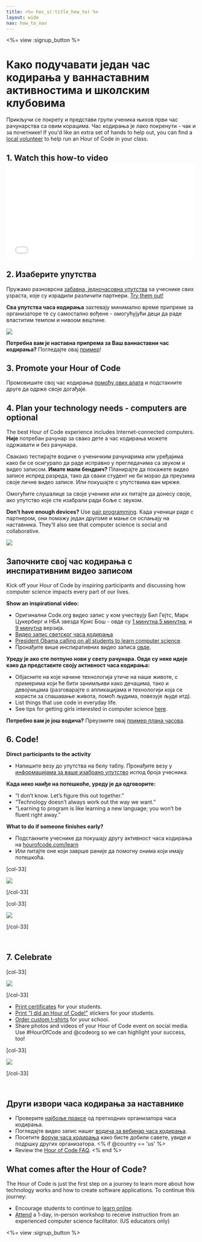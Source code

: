 ```yaml
---
title: <%= hoc_s(:title_how_to) %>
layout: wide
nav: how_to_nav
---
```

<%= view :signup_button %>

# Како подучавати један час кодирања у ваннаставним активностима и школским клубовима

Прикључи се покрету и представи групи ученика њихов први час рачунарства са овим корацима. Час кодирања је лако покренути - чак и за почетнике! If you'd like an extra set of hands to help out, you can find a [local volunteer](<%= codeorg_url('/volunteer/local') %>) to help run an Hour of Code in your class.

## 1. Watch this how-to video <iframe width="500" height="255" src="//www.youtube.com/embed/SrnvvWDm73k" frameborder="0" allowfullscreen mark="crwd-mark"></iframe> 

## 2. Изаберите упутства

Пружамо разноврсна [забавна, једночасовна упутства](<%= resolve_url('/learn') %>) ѕа учеснике свих узраста, које су израдили различити партнери. [Try them out!](<%= resolve_url('/learn') %>)

**Сва упутства часа кодирања** захтевају минимално време припреме за организаторе те су самостално вођене - омогућујући деци да раде властитим темпом и нивоом вештине.

[![](/images/fit-700/tutorials.png)](<%= resolve_url('/learn') %>)

**Потребна вам је наставна припрема за Ваш ваннаставни час кодирања?** Погледајте овај [пример](/files/AfterschoolEducatorLessonPlanOutline.docx)!

## 3. Promote your Hour of Code

Промовишите свој час кодирања [ помоћу ових алата](<%= resolve_url('/promote') %>) и подстакните друге да одрже своје догађаје.

## 4. Plan your technology needs - computers are optional

The best Hour of Code experience includes Internet-connected computers. **Није** потребан рачунар за свако дете а час кодирања можете одржавати и без рачунара.

Свакако тестирајте водиче о ученичким рачунарима или уређајима како би се осигурало да раде исправно у прегледачима са звуком и видео записом. **Имате мали бендвич?** Планирајте да покажете видео записе испред разреда, тако да сваки студент не би морао да преузима своје личне видео записе. Или покушајте с упутствима ван мреже.

Омогућите слушалице за своје ученике или их питајте да донесу своје, ако упутство које сте изабрали ради боље с звуком.

**Don't have enough devices?** Use [pair programming](https://www.youtube.com/watch?v=vgkahOzFH2Q). Када ученици раде с партнером, они помажу један другоме и мање се ослањају на наставника. They’ll also see that computer science is social and collaborative.

<img src="/images/fit-350/group_ipad.jpg" />

## Започните свој час кодирања с инспиративним видео записом

Kick off your Hour of Code by inspiring participants and discussing how computer science impacts every part of our lives.

**Show an inspirational video:**

- Оригинални Code.org видео запис у ком учествују Бил Гејтс, Марк Цукерберг и НБА звезда Крис Бош - овде су [1 минутна](https://www.youtube.com/watch?v=qYZF6oIZtfc),[5 минутна](https://www.youtube.com/watch?v=nKIu9yen5nc), и [9 минутна](https://www.youtube.com/watch?v=dU1xS07N-FA) верзија.
- [Видео запис светског часа кодирања](https://www.youtube.com/watch?v=KsOIlDT145A)
- [President Obama calling on all students to learn computer science](https://www.youtube.com/watch?v=6XvmhE1J9PY).
- Пронађите више инспиративних видео записа [овде](https://www.youtube.com/playlist?list=PLzdnOPI1iJNfpD8i4Sx7U0y2MccnrNZuP).

**Уреду је ако сте потпуно нови у свету рачунара. Овде су неке идеје како да представите своју активност часа кодирања:**

- Објасните на које начине технологија утиче на наше животе, с примерима који ће бити занимљиви како дечацима, тако и девојчицама (разговарајте о апликацијама и технологији која се користи за спашавање живота, помоћ људима, повезује људе итд).
- List things that use code in everyday life.
- See tips for getting girls interested in computer science [here](<%= resolve_url('https://code.org/girls') %>).

**Потребно вам је још водича?** Преузмите овај [пример плана часова](/files/AfterschoolEducatorLessonPlanOutline.docx).

## 6. Code!

**Direct participants to the activity**

- Напишите везу до упутства на белу таблу. Пронађите везу у [информацијама за ваше изабрано упутство](<%= resolve_url('/learn') %>) испод броја учесника.

**Када неко наиђе на потешкоће, уреду је да одговорите:**

- “I don’t know. Let’s figure this out together.”
- “Technology doesn’t always work out the way we want.”
- “Learning to program is like learning a new language; you won’t be fluent right away.”

**What to do if someone finishes early?**

- Подстакните учеснике да покушају другу активност часа кодирања на [hourofcode.com/learn](<%= resolve_url('/learn') %>)
- Или питајте оне који заврше раније да помогну онима који имају потешкоћа.

[col-33]

![](/images/fit-250/highschoolgirls.jpeg)

[/col-33]

[col-33]

![](/images/fit-300/group_ar.jpg)

[/col-33]

<p style="clear:both">&nbsp;</p>

## 7. Celebrate

[col-33]

![](/images/fit-300/boy-certificate.jpg)

[/col-33]

- [Print certificates](<%= codeorg_url('/certificates') %>) for your students.
- [Print "I did an Hour of Code!"](<%= resolve_url('/promote/resources#stickers') %>) stickers for your students.
- [Order custom t-shirts](http://blog.code.org/post/132608499493/hour-of-code-shirts-and-more) for your school.
- Share photos and videos of your Hour of Code event on social media. Use #HourOfCode and @codeorg so we can highlight your success, too!

[col-33]

![](/images/fit-260/highlight-certificates.jpg)

[/col-33]

<p style="clear:both">&nbsp;</p>

## Други извори часа кодирања за наставнике

- Проверите [најбоље праксе](http://www.slideshare.net/TeachCode/hour-of-code-best-practices-for-successful-educators-51273466) од претходних организатора часа кодирања.
- Погледајте видео запис нашег [водича за вебинар часа кодирања](https://youtu.be/EJeMeSW2-Mw).
- Посетите [форум часа кодирања](http://forum.code.org/c/plc/hour-of-code) како бисте добили савете, увиде и подршку других организатора. <% if @country == 'us' %>
- Review the [Hour of Code FAQ](https://support.code.org/hc/en-us/categories/200147083-Hour-of-Code). <% end %>

## What comes after the Hour of Code?

The Hour of Code is just the first step on a journey to learn more about how technology works and how to create software applications. To continue this journey:

- Encourage students to continue to [learn online](<%= codeorg_url('/learn/beyond') %>).
- [Attend](<%= codeorg_url('/professional-development-workshops') %>) a 1-day, in-person workshop to receive instruction from an experienced computer science facilitator. (US educators only)

<%= view :signup_button %>